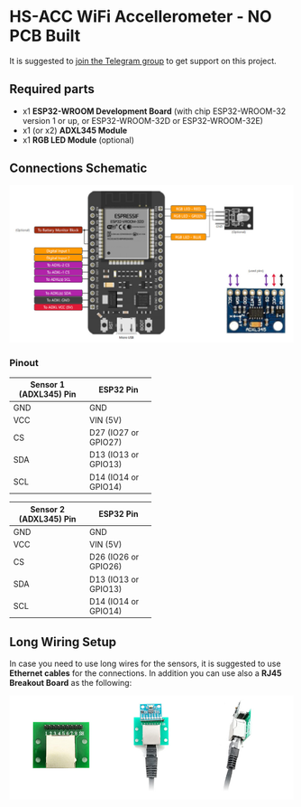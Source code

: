 # HS-ACC WiFi Accellerometer - NO PCB Built
It is suggested to <a href="https://t.me/hscope" target="_blank">join the Telegram group</a> to get support on this project.

## Required parts
- x1 **ESP32-WROOM Development Board** (with chip ESP32-WROOM-32 version 1 or up, or ESP32-WROOM-32D or ESP32-WROOM-32E)
- x1 (or x2) **ADXL345 Module**
- x1 **RGB LED Module** (optional)
 
## Connections Schematic
 ![HS-ACC](HS-ACC-Connections.jpg)
 
### Pinout
<table style="width:50%;"><thead><tr><th class="has-text-align-center" data-align="center">Sensor 1 (ADXL345) Pin</th><th class="has-text-align-center" data-align="center">ESP32 Pin</th></tr></thead><tbody><tr><td class="has-text-align-center" data-align="center">GND</td><td class="has-text-align-center" data-align="center">GND</td></tr><tr><td class="has-text-align-center" data-align="center">VCC</td><td class="has-text-align-center" data-align="center">VIN (5V)</td></tr><tr><td class="has-text-align-center" data-align="center">CS</td><td class="has-text-align-center" data-align="center"><span class="has-inline-color has-vivid-red-color">D27 (IO27 or GPIO27)</span></td></tr><tr><td class="has-text-align-center" data-align="center">SDA</td><td class="has-text-align-center" data-align="center"> D13 (IO13 or GPIO13) </td></tr><tr><td class="has-text-align-center" data-align="center">SCL</td><td class="has-text-align-center" data-align="center"> D14 (IO14 or GPIO14)  </td></tr></tbody></table>

<table style="width:50%;"><thead><tr><th class="has-text-align-center" data-align="center">Sensor 2 (ADXL345) Pin</th><th class="has-text-align-center" data-align="center">ESP32 Pin</th></tr></thead><tbody><tr><td class="has-text-align-center" data-align="center">GND</td><td class="has-text-align-center" data-align="center">GND</td></tr><tr><td class="has-text-align-center" data-align="center">VCC</td><td class="has-text-align-center" data-align="center">VIN (5V)</td></tr><tr><td class="has-text-align-center" data-align="center">CS</td><td class="has-text-align-center" data-align="center"><span class="has-inline-color has-vivid-red-color">D26 (IO26 or GPIO26)</span></td></tr><tr><td class="has-text-align-center" data-align="center">SDA</td><td class="has-text-align-center" data-align="center"> D13 (IO13 or GPIO13) </td></tr><tr><td class="has-text-align-center" data-align="center">SCL</td><td class="has-text-align-center" data-align="center"> D14 (IO14 or GPIO14)  </td></tr></tbody></table>

<div style="clear:both;">


## Long Wiring Setup
In case you need to use long wires for the sensors, it is suggested to use **Ethernet cables** for the connections. In addition you can use also a **RJ45 Breakout Board** as the following:

![HS-ACC RJ45 Cable](HS-ACC_RJ45-Cable.jpg)
 